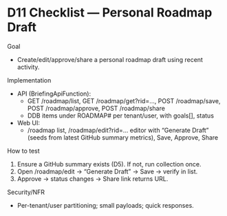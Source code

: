 # D11 Checklist — Personal Roadmap Draft

Goal
- Create/edit/approve/share a personal roadmap draft using recent activity.

Implementation
- API (BriefingApiFunction):
  - GET /roadmap/list, GET /roadmap/get?rid=..., POST /roadmap/save, POST /roadmap/approve, POST /roadmap/share
  - DDB items under ROADMAP#<rid> per tenant/user, with goals[], status
- Web UI:
  - /roadmap list, /roadmap/edit?rid=... editor with “Generate Draft” (seeds from latest GitHub summary metrics), Save, Approve, Share

How to test
1) Ensure a GitHub summary exists (D5). If not, run collection once.
2) Open /roadmap/edit → “Generate Draft” → Save → verify in list.
3) Approve → status changes → Share link returns URL.

Security/NFR
- Per-tenant/user partitioning; small payloads; quick responses.

